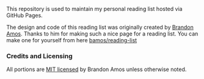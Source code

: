 This repository is used to maintain my personal reading list hosted via GitHub Pages.

The design and code of this reading list was originally created by [Brandon Amos](http://bamos.github.io). Thanks to him for making such a nice page for a reading list. You can make one for yourself from here [bamos/reading-list](https://github.com/bamos/reading-list)

### Credits and Licensing
All portions are [MIT licensed](https://github.com/bamos/reading-list/blob/gh-pages/LICENSE.mit) by Brandon Amos unless otherwise noted.

